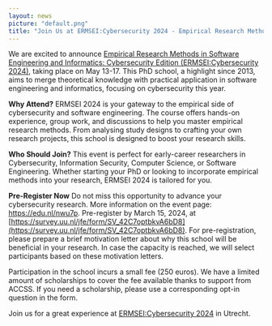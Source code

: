 ```yaml
---
layout: news
picture: "default.png"
title: "Join Us at ERMSEI:Cybersecurity 2024 - Empirical Research Methods PhD Spring School in Utrecht, May 13-17"
---
```


We are excited to announce [Empirical Research Methods in Software Engineering and Informatics: Cybersecurity Edition (ERMSEI:Cybersecurity 2024)](https://edu.nl/nwu7p), taking place on May 13-17. This PhD school, a highlight since 2013, aims to merge theoretical knowledge with practical application in software engineering and informatics, focusing on cybersecurity this year.

__Why Attend?__
ERMSEI 2024 is your gateway to the empirical side of cybersecurity and software engineering. The course offers hands-on experience, group work, and discussions to help you master empirical research methods. From analysing study designs to crafting your own research projects, this school is designed to boost your research skills.

__Who Should Join?__
This event is perfect for early-career researchers in Cybersecurity, Information Security, Computer Science, or Software Engineering. Whether starting your PhD or looking to incorporate empirical methods into your research, ERMSEI 2024 is tailored for you.

__Pre-Register Now__
Do not miss this opportunity to advance your cybersecurity research. More information on the event page: https://edu.nl/nwu7p.  Pre-register by March 15, 2024, at [https://survey.uu.nl/jfe/form/SV_42C7optbkvA6bD8](https://survey.uu.nl/jfe/form/SV_42C7optbkvA6bD8). For pre-registration, please prepare a brief motivation letter about why this school will be beneficial in your research. In case the capacity is reached, we will select participants based on these motivation letters. 

Participation in the school incurs a small fee (250 euros). We have a limited amount of scholarships to cover the fee available thanks to support from ACCSS. If you need a scholarship, please use a corresponding opt-in question in the form.

Join us for a great experience at [ERMSEI:Cybersecurity 2024](https://edu.nl/nwu7p) in Utrecht.